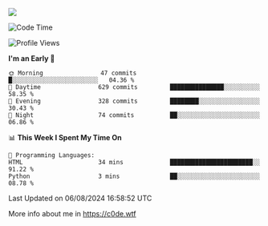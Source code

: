<a href="https://wakatime.com"><img src="https://wakatime.com/share/@c0dezin/b7f18a7c-ab3a-40b8-8bc7-b1b7bf71f1d6.svg" /></a>

<!--START_SECTION:waka-->
![Code Time](http://img.shields.io/badge/Code%20Time-76%20hrs%2059%20mins-blue)

![Profile Views](http://img.shields.io/badge/Profile%20Views-0-blue)

**I'm an Early 🐤** 

```text
🌞 Morning                47 commits          █░░░░░░░░░░░░░░░░░░░░░░░░   04.36 % 
🌆 Daytime                629 commits         ███████████████░░░░░░░░░░   58.35 % 
🌃 Evening                328 commits         ████████░░░░░░░░░░░░░░░░░   30.43 % 
🌙 Night                  74 commits          ██░░░░░░░░░░░░░░░░░░░░░░░   06.86 % 
```


📊 **This Week I Spent My Time On** 

```text
💬 Programming Languages: 
HTML                     34 mins             ███████████████████████░░   91.22 % 
Python                   3 mins              ██░░░░░░░░░░░░░░░░░░░░░░░   08.78 % 
```


 Last Updated on 06/08/2024 16:58:52 UTC
<!--END_SECTION:waka-->

More info about me in https://c0de.wtf
